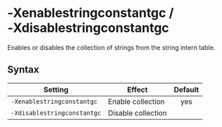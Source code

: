 <!--
* Copyright (c) 2017, 2018 IBM Corp. and others
*
* This program and the accompanying materials are made
* available under the terms of the Eclipse Public License 2.0
* which accompanies this distribution and is available at
* https://www.eclipse.org/legal/epl-2.0/ or the Apache
* License, Version 2.0 which accompanies this distribution and
* is available at https://www.apache.org/licenses/LICENSE-2.0.
*
* This Source Code may also be made available under the
* following Secondary Licenses when the conditions for such
* availability set forth in the Eclipse Public License, v. 2.0
* are satisfied: GNU General Public License, version 2 with
* the GNU Classpath Exception [1] and GNU General Public
* License, version 2 with the OpenJDK Assembly Exception [2].
*
* [1] https://www.gnu.org/software/classpath/license.html
* [2] http://openjdk.java.net/legal/assembly-exception.html
*
* SPDX-License-Identifier: EPL-2.0 OR Apache-2.0 OR GPL-2.0 WITH
* Classpath-exception-2.0 OR LicenseRef-GPL-2.0 WITH Assembly-exception
-->

# ‑Xenablestringconstantgc / ‑Xdisablestringconstantgc 

Enables or disables the collection of strings from the string intern table.

## Syntax

| Setting                     | Effect             | Default                                                                            |
|-----------------------------|--------------------|:----------------------------------------------------------------------------------:|
| `-Xenablestringconstantgc`  | Enable collection  | <i class="fa fa-check" aria-hidden="true"></i><span class="sr-only">yes</span> |
| `-Xdisablestringconstantgc` | Disable collection |                                                                                    |

<!-- ==== END OF TOPIC ==== xenablestringconstantgc.md ==== -->
<!-- ==== END OF TOPIC ==== xdisablestringconstantgc.md ==== -->

